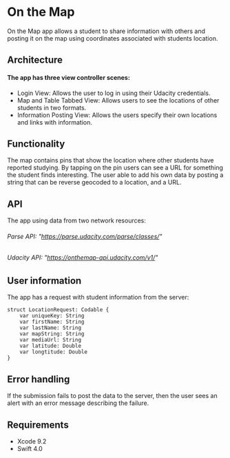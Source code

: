 # On the Map
On the Map app allows a student to share information with others and posting it on the map using coordinates associated with students location. 

## Architecture
#### The app has three view controller scenes:
- Login View: Allows the user to log in using their Udacity credentials.
- Map and Table Tabbed View: Allows users to see the locations of other students in two formats.  
- Information Posting View: Allows the users specify their own locations and links with information.

## Functionality
The map contains pins that show the location where other students have reported studying. By tapping on the pin users can see a URL for something the student finds interesting. The user able to add his own data by posting a string that can be reverse geocoded to a location, and a URL.

## API
The app using data from two network resources:
###### Parse API: "https://parse.udacity.com/parse/classes/"
###### Udacity API: "https://onthemap-api.udacity.com/v1/"

## User information
The app has a request with student information from the server:
```
struct LocationRequest: Codable {
    var uniqueKey: String
    var firstName: String
    var lastName: String
    var mapString: String
    var mediaUrl: String
    var latitude: Double
    var longtitude: Double
}
```
## Error handling
If the submission fails to post the data to the server, then the user sees an alert with an error message describing the failure.

## Requirements

- Xcode 9.2
- Swift 4.0

